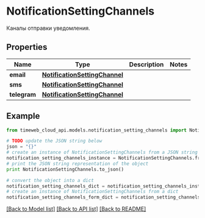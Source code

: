 # NotificationSettingChannels

Каналы отправки уведомления.

## Properties
Name | Type | Description | Notes
------------ | ------------- | ------------- | -------------
**email** | [**NotificationSettingChannel**](NotificationSettingChannel.md) |  | 
**sms** | [**NotificationSettingChannel**](NotificationSettingChannel.md) |  | 
**telegram** | [**NotificationSettingChannel**](NotificationSettingChannel.md) |  | 

## Example

```python
from timeweb_cloud_api.models.notification_setting_channels import NotificationSettingChannels

# TODO update the JSON string below
json = "{}"
# create an instance of NotificationSettingChannels from a JSON string
notification_setting_channels_instance = NotificationSettingChannels.from_json(json)
# print the JSON string representation of the object
print NotificationSettingChannels.to_json()

# convert the object into a dict
notification_setting_channels_dict = notification_setting_channels_instance.to_dict()
# create an instance of NotificationSettingChannels from a dict
notification_setting_channels_form_dict = notification_setting_channels.from_dict(notification_setting_channels_dict)
```
[[Back to Model list]](../README.md#documentation-for-models) [[Back to API list]](../README.md#documentation-for-api-endpoints) [[Back to README]](../README.md)


